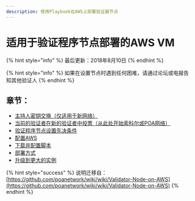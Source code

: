 ```yaml
---
description: 使用Playbook在AWS上部署验证器节点
---
```


# 适用于验证程序节点部署的AWS VM

{% hint style="info" %}
最后更新：2018年8月10日
{% endhint %}

{% hint style="info" %}
如果在设置节点时遇到任何困难，请通过论坛或电报告知其他验证人
{% endhint %}

## 章节：

* [主持人密钥交换（仅适用于新网络）](moc-master-of-ceremony-key-exchange-and-generation.md) 
* [当前的验证者在新的验证者中投票（从此处开始索科尔或POA网络）](current-validators-vote-in-new-validators.md) 
* [验证程序节点设置先决条件](validator-node-setup-prerequisites.md) 
* [配置AWS](configuring-aws.md) 
* [下载并配置脚本](download-and-configure-playbook.md)
* [部署方式](deployment.md) 
* [升级到更大的实例](upgrade-instance-to-a-larger-instance-type.md)

{% hint style="success" %}
说明迁移自：[https://github.com/poanetwork/wiki/wiki/Validator-Node-on-AWS](https://github.com/poanetwork/wiki/wiki/Validator-Node-on-AWS)
{% endhint %}


